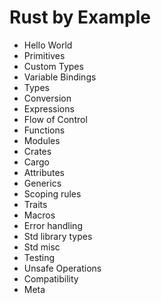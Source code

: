 # Rust by Example

- Hello World
- Primitives
- Custom Types
- Variable Bindings
- Types
- Conversion
- Expressions
- Flow of Control
- Functions
- Modules
- Crates
- Cargo
- Attributes
- Generics
- Scoping rules
- Traits
- Macros
- Error handling
- Std library types
- Std misc
- Testing
- Unsafe Operations
- Compatibility
- Meta
